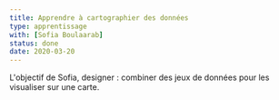 ```yaml
---
title: Apprendre à cartographier des données
type: apprentissage
with: [Sofia Boulaarab]
status: done
date: 2020-03-20
---
```


L'objectif de Sofia, designer : combiner des jeux de données pour les visualiser
sur une carte.

<!--more-->
